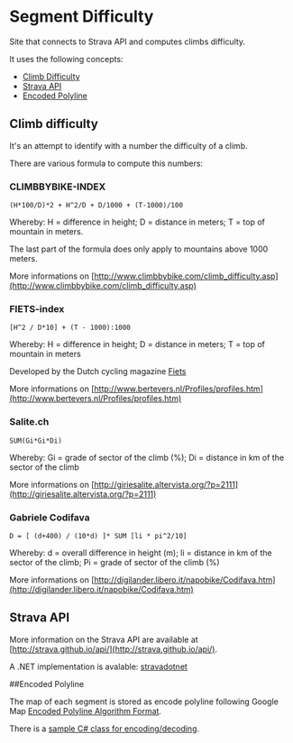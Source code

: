 # Segment Difficulty
Site that connects to Strava API and computes climbs difficulty.

It uses the following concepts:
* [Climb Difficulty](#climb-difficulty)
* [Strava API](#strava-api)
* [Encoded Polyline](#encoded-polyline)

## Climb difficulty

It's an attempt to identify with a number the difficulty of a climb.

There are various formula to compute this numbers:

### CLIMBBYBIKE-INDEX
```
(H*100/D)*2 + H^2/D + D/1000 + (T-1000)/100
```
Whereby: H = difference in height; D = distance in meters; T = top of mountain in meters.

The last part of the formula does only apply to mountains above 1000 meters.

More informations on [http://www.climbbybike.com/climb_difficulty.asp](http://www.climbbybike.com/climb_difficulty.asp)

### FIETS-index
```
[H^2 / D*10] + (T - 1000):1000 
```
Whereby: H = difference in height; D = distance in meters; T = top of mountain in meters

Developed by the Dutch cycling magazine [Fiets](http://www.fiets.nl/)

More informations on [http://www.bertevers.nl/Profiles/profiles.htm](http://www.bertevers.nl/Profiles/profiles.htm)

### Salite.ch

```
SUM(Gi*Gi*Di)
```
Whereby: Gi = grade of sector of the climb (%); Di = distance in km of the sector of the climb

More informations on [http://giriesalite.altervista.org/?p=2111](http://giriesalite.altervista.org/?p=2111)

### Gabriele Codifava

```
D = [ (d+400) / (10*d) ]* SUM [li * pi^2/10]
```

Whereby: d = overall difference in height (m); li = distance in km of the sector of the climb; Pi = grade of sector of the climb (%)

More informations on [http://digilander.libero.it/napobike/Codifava.htm](http://digilander.libero.it/napobike/Codifava.htm)


## Strava API
More information on the Strava API are available at [http://strava.github.io/api/](http://strava.github.io/api/).

A .NET implementation is avalable: [stravadotnet](https://github.com/inexcitus/stravadotnet)

##Encoded Polyline

The map of each segment is stored as encode polyline following Google Map [Encoded Polyline Algorithm Format](https://developers.google.com/maps/documentation/utilities/polylinealgorithm).

There is a [sample C# class for encoding/decoding](https://gist.github.com/shinyzhu/4617989).
